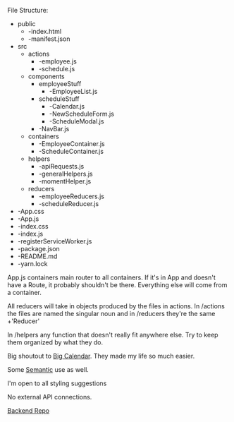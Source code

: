 File Structure:
* public
  * -index.html
  * -manifest.json
* src
  * actions
    * -employee.js
    * -schedule.js
  * components
    * employeeStuff
      * -EmployeeList.js
    * scheduleStuff
      * -Calendar.js
      * -NewScheduleForm.js
      * -ScheduleModal.js
    * -NavBar.js
  * containers
    * -EmployeeContainer.js
    * -ScheduleContainer.js          
  * helpers
    * -apiRequests.js
    * -generalHelpers.js
    * -momentHelper.js          
  * reducers
    * -employeeReducers.js
    * -scheduleReducer.js
 * -App.css
 * -App.js
 * -index.css
 * -index.js
 * -registerServiceWorker.js
* -package.json
* -README.md
* -yarn.lock


App.js containers main router to all containers.  If it's in App and doesn't have a Route, it probably shouldn't be there. Everything else will come from a container.

All reducers will take in objects produced by the files in actions. In /actions the files are named the singular noun and in /reducers they're the same +'Reducer'

In /helpers any function that doesn't really fit anywhere else.  Try to keep them organized by what they do.

Big shoutout to [Big Calendar](http://intljusticemission.github.io/react-big-calendar/examples/index.html). They made my life so much easier.

Some [Semantic](https://react.semantic-ui.com/introduction) use as well.

I'm open to all styling suggestions


No external API connections.

[Backend Repo](https://github.com/ChuckBTaylor/employee-manager-backend)
